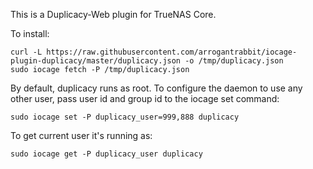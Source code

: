 This is a Duplicacy-Web plugin for TrueNAS Core.

To install: 

    curl -L https://raw.githubusercontent.com/arrogantrabbit/iocage-plugin-duplicacy/master/duplicacy.json -o /tmp/duplicacy.json
    sudo iocage fetch -P /tmp/duplicacy.json

By default, duplicacy runs as root. To configure the daemon to use any other user, pass user id and group id to the iocage set command:

    sudo iocage set -P duplicacy_user=999,888 duplicacy

To get current user it's running as:
   
    sudo iocage get -P duplicacy_user duplicacy
